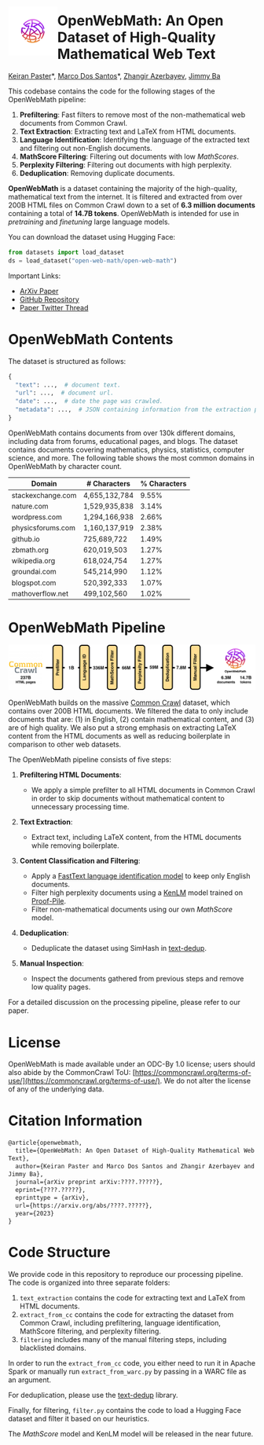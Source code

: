 # <img align="left" width="100" height="100" src="imgs/openwebmath_logo.png" style="margin-top: -12px; margin-bottom: 0px;"> OpenWebMath: An Open Dataset of High-Quality Mathematical Web Text
[Keiran Paster](https://keirp.com)\*, [Marco Dos Santos](#)\*, [Zhangir Azerbayev](https://zhangir-azerbayev.github.io/), [Jimmy Ba](https://jimmylba.github.io/)


This codebase contains the code for the following stages of the OpenWebMath pipeline:

1. **Prefiltering**: Fast filters to remove most of the non-mathematical web documents from Common Crawl.
2. **Text Extraction**: Extracting text and LaTeX from HTML documents.
3. **Language Identification**: Identifying the language of the extracted text and filtering out non-English documents.
4. **MathScore Filtering**: Filtering out documents with low *MathScores*.
5. **Perplexity Filtering**: Filtering out documents with high perplexity.
6. **Deduplication**: Removing duplicate documents.

**OpenWebMath** is a dataset containing the majority of the high-quality, mathematical text from the internet. It is filtered and extracted from over 200B HTML files on Common Crawl down to a set of **6.3 million documents** containing a total of **14.7B tokens**. OpenWebMath is intended for use in *pretraining* and *finetuning* large language models.

You can download the dataset using Hugging Face:

```python
from datasets import load_dataset
ds = load_dataset("open-web-math/open-web-math")
```

Important Links:
- [ArXiv Paper](...)
- [GitHub Repository](...)
- [Paper Twitter Thread](...)

# OpenWebMath Contents

The dataset is structured as follows:

```python
{
  "text": ...,  # document text.
  "url": ...,  # document url.
  "date": ...,  # date the page was crawled.
  "metadata": ...,  # JSON containing information from the extraction process.
}
```

OpenWebMath contains documents from over 130k different domains, including data from forums, educational pages, and blogs. The dataset contains documents covering mathematics, physics, statistics, computer science, and more. The following table shows the most common domains in OpenWebMath by character count.

| Domain                | # Characters | % Characters |
|-----------------------|--------------|--------------|
| stackexchange.com     | 4,655,132,784| 9.55%        |
| nature.com            | 1,529,935,838| 3.14%        |
| wordpress.com         | 1,294,166,938| 2.66%        |
| physicsforums.com     | 1,160,137,919| 2.38%        |
| github.io             | 725,689,722  | 1.49%        |
| zbmath.org            | 620,019,503  | 1.27%        |
| wikipedia.org         | 618,024,754  | 1.27%        |
| groundai.com          | 545,214,990  | 1.12%        |
| blogspot.com          | 520,392,333  | 1.07%        |
| mathoverflow.net      | 499,102,560  | 1.02%        |

# OpenWebMath Pipeline

<img src="imgs/pipeline.png" alt="Overview of the OpenWebMath Pipeline">

OpenWebMath builds on the massive [Common Crawl](https://commoncrawl.org/) dataset, which contains over 200B HTML documents. We filtered the data to only include documents that are: (1) in English, (2) contain mathematical content, and (3) are of high quality. We also put a strong emphasis on extracting LaTeX content from the HTML documents as well as reducing boilerplate in comparison to other web datasets.

The OpenWebMath pipeline consists of five steps:
1. **Prefiltering HTML Documents**:
    - We apply a simple prefilter to all HTML documents in Common Crawl in order to skip documents without mathematical content to unnecessary processing time.
    
2. **Text Extraction**:
    - Extract text, including LaTeX content, from the HTML documents while removing boilerplate.
    
3. **Content Classification and Filtering**:
    - Apply a [FastText language identification model](https://fasttext.cc/docs/en/language-identification.html) to keep only English documents.
    - Filter high perplexity documents using a [KenLM](https://github.com/kpu/kenlm) model trained on [Proof-Pile](https://huggingface.co/datasets/hoskinson-center/proof-pile).
    - Filter non-mathematical documents using our own *MathScore* model.
    
4. **Deduplication**:
    - Deduplicate the dataset using SimHash in [text-dedup](https://github.com/ChenghaoMou/text-dedup).
    
5. **Manual Inspection**:
    - Inspect the documents gathered from previous steps and remove low quality pages.

For a detailed discussion on the processing pipeline, please refer to our paper.

# License

OpenWebMath is made available under an ODC-By 1.0 license; users should also abide by the CommonCrawl ToU: [https://commoncrawl.org/terms-of-use/](https://commoncrawl.org/terms-of-use/). We do not alter the license of any of the underlying data.

# Citation Information

```
@article{openwebmath,
  title={OpenWebMath: An Open Dataset of High-Quality Mathematical Web Text},
  author={Keiran Paster and Marco Dos Santos and Zhangir Azerbayev and Jimmy Ba},
  journal={arXiv preprint arXiv:????.?????},
  eprint={????.?????},
  eprinttype = {arXiv},
  url={https://arxiv.org/abs/????.?????},
  year={2023}
}
```

# Code Structure

We provide code in this repository to reproduce our processing pipeline. The code is organized into three separate folders:

1. `text_extraction` contains the code for extracting text and LaTeX from HTML documents.
2. `extract_from_cc` contains the code for extracting the dataset from Common Crawl, including prefiltering, language identification, MathScore filtering, and perplexity filtering.
3. `filtering` includes many of the manual filtering steps, including blacklisted domains.

In order to run the `extract_from_cc` code, you either need to run it in Apache Spark or manually run `extract_from_warc.py` by passing in a WARC file as an argument.

For deduplication, please use the [text-dedup](https://github.com/ChenghaoMou/text-dedup) library.

Finally, for filtering, `filter.py` contains the code to load a Hugging Face dataset and filter it based on our heuristics.

The *MathScore* model and KenLM model will be released in the near future.
